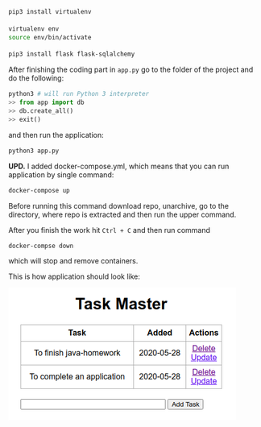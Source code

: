 ```bash
pip3 install virtualenv

virtualenv env
source env/bin/activate

pip3 install flask flask-sqlalchemy
```

After finishing the coding part in `app.py` go to the folder of the project and do the following:

```py
python3 # will run Python 3 interpreter
>> from app import db
>> db.create_all()
>> exit()
```

and then run the application:
```bash
python3 app.py
```

**UPD.** I added docker-compose.yml, which means that you can run application by single command:
```bash
docker-compose up
```

Before running this command download repo, unarchive, go to the directory, where repo is extracted and then run the upper command.

After you finish the work hit `Ctrl + C` and then run command

```bash
docker-compse down
```

which will stop and remove containers.

This is how application should look like:

![There should be an image...](https://github.com/MrHakimov/flask-introduction/blob/master/static/img/image.png)